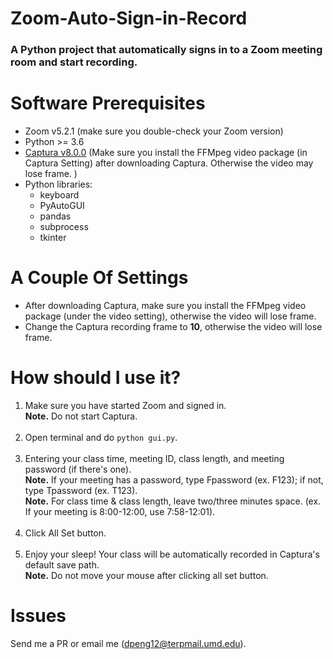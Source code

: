 # Zoom-Auto-Sign-in-Record

### A Python project that automatically signs in to a Zoom meeting room and start recording. 

# Software Prerequisites
- Zoom v5.2.1 (make sure you double-check your Zoom version)
- Python >= 3.6 
- [Captura v8.0.0](https://github.com/MathewSachin/Captura/releases/tag/v8.0.0) (Make sure you install the FFMpeg video package (in Captura Setting) after downloading Captura. Otherwise the video may lose frame. )
- Python libraries:
  - keyboard
  - PyAutoGUI
  - pandas
  - subprocess
  - tkinter

# A Couple Of Settings
  - After downloading Captura, make sure you install the FFMpeg video package (under the video setting), otherwise the video will lose frame.
  - Change the Captura recording frame to **10**, otherwise the video will lose frame.
 
# How should I use it?
  1. Make sure you have started Zoom and signed in.
     <br /> **Note.** Do not start Captura.  <br /> <br />
  2. Open terminal and do ```python gui.py```. <br /> <br /> 
  3. Entering your class time, meeting ID, class length, and meeting password (if there's one). 
     <br /> **Note.** If your meeting has a password, type Fpassword (ex. F123); if not, type Tpassword (ex. T123).
     <br /> **Note.** For class time & class length, leave two/three minutes space. (ex. If your meeting is 8:00-12:00, use 7:58-12:01). <br /> <br /> 
  4. Click All Set button. <br /> <br /> 
  5. Enjoy your sleep! Your class will be automatically recorded in Captura's default save path. 
     <br /> **Note.** Do not move your mouse after clicking all set button. 
     
# Issues
  Send me a PR or email me (dpeng12@terpmail.umd.edu). 
